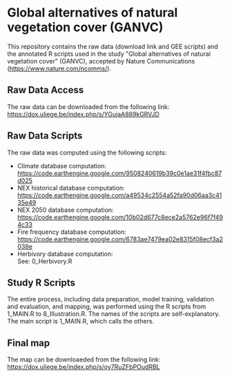 # Global alternatives of natural vegetation cover (GANVC)

This repository contains the raw data (download link and GEE scripts) and the annotated R scripts used in the study "Global alternatives of natural vegetation cover" (GANVC), accepted by Nature Communications (https://www.nature.com/ncomms/).

## Raw Data Access  
The raw data can be downloaded from the following link:  
https://dox.uliege.be/index.php/s/YGujaA889kGRVJD

## Raw Data Scripts
The raw data was computed using the following scripts:  
- Climate database computation:  
https://code.earthengine.google.com/9508240619b39c0e1ae31f4fbc87d025
- NEX historical database computation:  
https://code.earthengine.google.com/a49534c2554a52fa90d06aa3c4135e49
- NEX 2050 database computation:  
https://code.earthengine.google.com/10b02d677c8ece2a5762e96f7f494c33
- Fire frequency database computation:  
https://code.earthengine.google.com/6783ae7479ea02e8315f08ecf3a2038e
- Herbivory database computation:  
See: 0_Herbivory.R

## Study R Scripts  
The entire process, including data preparation, model training, validation and evaluation, and mapping, was performed using the R scripts from 1_MAIN.R to 8_Illustration.R. 
The names of the scripts are self-explanatory. The main script is 1_MAIN.R, which calls the others.

## Final map
The map can be downloaeded from the following link:
https://dox.uliege.be/index.php/s/oy7RuZFbPOudRBL

